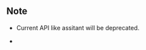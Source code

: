 ## Note

* Current API like assitant will be deprecated.

* [URL for assistant management]:(https://platform.openai.com/assistants/edit)